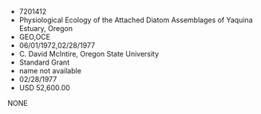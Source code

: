* 7201412
* Physiological Ecology of the Attached Diatom Assemblages of Yaquina Estuary, Oregon
* GEO,OCE
* 06/01/1972,02/28/1977
* C. David McIntire, Oregon State University
* Standard Grant
*   name not available
* 02/28/1977
* USD 52,600.00

NONE